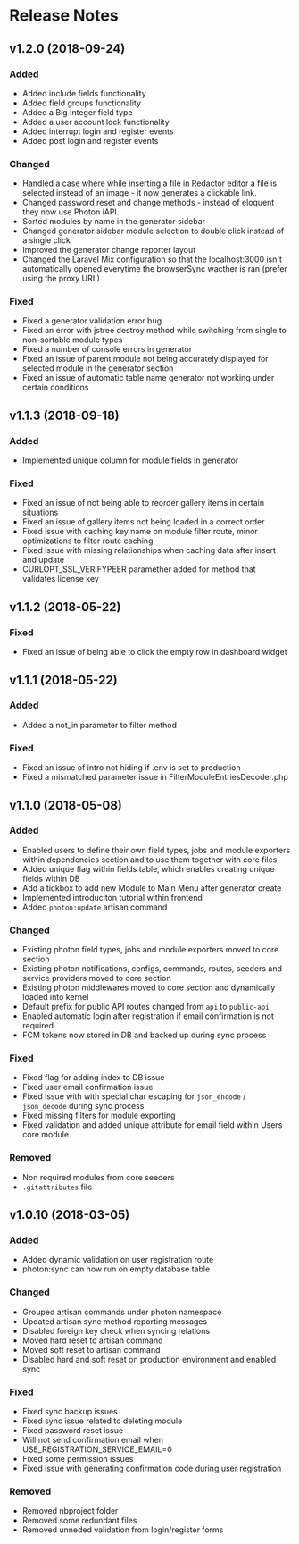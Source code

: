 # Release Notes

## v1.2.0 (2018-09-24)

### Added
- Added include fields functionality
- Added field groups functionality
- Added a Big Integer field type
- Added a user account lock functionality
- Added interrupt login and register events
- Added post login and register events

### Changed
- Handled a case where while inserting a file in Redactor editor a file is selected instead of an image - it now generates a clickable link.
- Changed password reset and change methods - instead of eloquent they now use Photon iAPI
- Sorted modules by name in the generator sidebar
- Changed generator sidebar module selection to double click instead of a single click
- Improved the generator change reporter layout
- Changed the Laravel Mix configuration so that the localhost:3000 isn't automatically opened everytime the browserSync wacther is ran (prefer using the proxy URL)

### Fixed
- Fixed a generator validation error bug
- Fixed an error with jstree destroy method while switching from single to non-sortable module types
- Fixed a number of console errors in generator
- Fixed an issue of parent module not being accurately displayed for selected module in the generator section
- Fixed an issue of automatic table name generator not working under certain conditions

## v1.1.3 (2018-09-18)

### Added
- Implemented unique column for module fields in generator

### Fixed
- Fixed an issue of not being able to reorder gallery items in certain situations
- Fixed an issue of gallery items not being loaded in a correct order 
- Fixed issue with caching key name on module filter route, minor optimizations to filter route caching
- Fixed issue with missing relationships when caching data after insert and update
- CURLOPT_SSL_VERIFYPEER paramether added for method that validates license key

## v1.1.2 (2018-05-22)

### Fixed
- Fixed an issue of being able to click the empty row in dashboard widget

## v1.1.1 (2018-05-22)

### Added
- Added a not_in parameter to filter method

### Fixed
- Fixed an issue of intro not hiding if .env is set to production
- Fixed a mismatched parameter issue in FilterModuleEntriesDecoder.php

## v1.1.0 (2018-05-08)

### Added
- Enabled users to define their own field types, jobs and module exporters within dependencies section and to use them together with core files
- Added unique flag within fields table, which enables creating unique fields within DB 
- Add a tickbox to add new Module to Main Menu after generator create 
- Implemented introduciton tutorial within frontend
- Added `photon:update` artisan command 

### Changed
- Existing photon field types, jobs and module exporters moved to core section 
- Existing photon notifications, configs, commands, routes, seeders and service providers moved to core section 
- Existing photon middlewares moved to core section and dynamically loaded into kernel
- Default prefix for public API routes changed from `api` to `public-api`
- Enabled automatic login after registration if email confirmation is not required
- FCM tokens now stored in DB and backed up during sync process

### Fixed
- Fixed flag for adding index to DB issue
- Fixed user email confirmation issue
- Fixed issue with with special char escaping for `json_encode` / `json_decode` during sync process
- Fixed missing filters for module exporting
- Fixed validation and added unique attribute for email field within Users core module

### Removed
- Non required modules from core seeders 
- `.gitattributes` file

## v1.0.10 (2018-03-05)

### Added
- Added dynamic validation on user registration route
- photon:sync can now run on empty database table

### Changed
- Grouped artisan commands under photon namespace
- Updated artisan sync method reporting messages
- Disabled foreign key check when syncing relations
- Moved hard reset to artisan command
- Moved soft reset to artisan command
- Disabled hard and soft reset on production environment and enabled sync

### Fixed
- Fixed sync backup issues
- Fixed sync issue related to deleting module
- Fixed password reset issue
- Will not send confirmation email when USE_REGISTRATION_SERVICE_EMAIL=0
- Fixed some permission issues
- Fixed issue with generating confirmation code during user registration

### Removed
- Removed nbproject folder
- Removed some redundant files
- Removed unneded validation from login/register forms
